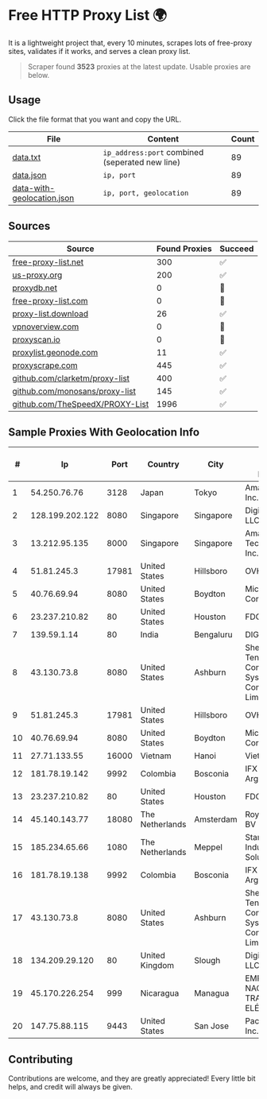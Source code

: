 
# Free HTTP Proxy List 🌍

It is a lightweight project that, every 10 minutes, scrapes lots of free-proxy sites, validates if it works, and serves a clean proxy list.


> Scraper found **3523** proxies at the latest update. Usable proxies are below.

## Usage

Click the file format that you want and copy the URL.


|File|Content|Count|
|----|-------|-----|
|[data.txt](https://raw.githubusercontent.com/themiralay/Proxy-List-World/master/data.txt)|`ip_address:port` combined (seperated new line)|89|
|[data.json](https://raw.githubusercontent.com/themiralay/Proxy-List-World/master/data.json)|`ip, port`|89|
|[data-with-geolocation.json](https://raw.githubusercontent.com/themiralay/Proxy-List-World/master/data-with-geolocation.json)|`ip, port, geolocation`|89|

## Sources

|Source|Found Proxies|Succeed|
|------|-------------|-------|
|[free-proxy-list.net](https://free-proxy-list.net)|300|✅|
|[us-proxy.org](https://www.us-proxy.org)|200|✅|
|[proxydb.net](http://proxydb.net)|0|🚫|
|[free-proxy-list.com](https://free-proxy-list.com/?page=&port=&type%5B%5D=http&type%5B%5D=https&up_time=0&search=Search)|0|🚫|
|[proxy-list.download](https://www.proxy-list.download/HTTP)|26|✅|
|[vpnoverview.com](https://vpnoverview.com/privacy/anonymous-browsing/free-proxy-servers)|0|🚫|
|[proxyscan.io](https://www.proxyscan.io)|0|🚫|
|[proxylist.geonode.com](https://proxylist.geonode.com/api/proxy-list?limit=300&page=1&sort_by=lastChecked&sort_type=desc&protocols=http,https)|11|✅|
|[proxyscrape.com](https://api.proxyscrape.com/v2/?request=displayproxies&protocol=http&timeout=10000&country=all&ssl=all&anonymity=all)|445|✅|
|[github.com/clarketm/proxy-list](https://raw.githubusercontent.com/clarketm/proxy-list/master/proxy-list-raw.txt)|400|✅|
|[github.com/monosans/proxy-list](https://raw.githubusercontent.com/monosans/proxy-list/main/proxies/http.txt)|145|✅|
|[github.com/TheSpeedX/PROXY-List](https://raw.githubusercontent.com/TheSpeedX/PROXY-List/master/http.txt)|1996|✅|


## Sample Proxies With Geolocation Info

|#|Ip|Port|Country|City|Internet Service Provider|
|-|--|----|-------|----|-------------------------|
|1|54.250.76.76|3128|Japan|Tokyo|Amazon.com, Inc.|
|2|128.199.202.122|8080|Singapore|Singapore|DigitalOcean, LLC|
|3|13.212.95.135|8000|Singapore|Singapore|Amazon Technologies Inc.|
|4|51.81.245.3|17981|United States|Hillsboro|OVH SAS|
|5|40.76.69.94|8080|United States|Boydton|Microsoft Corporation|
|6|23.237.210.82|80|United States|Houston|FDCservers.net|
|7|139.59.1.14|80|India|Bengaluru|DIGITALOCEAN|
|8|43.130.73.8|8080|United States|Ashburn|Shenzhen Tencent Computer Systems Company Limited|
|9|51.81.245.3|17981|United States|Hillsboro|OVH SAS|
|10|40.76.69.94|8080|United States|Boydton|Microsoft Corporation|
|11|27.71.133.55|16000|Vietnam|Hanoi|Viettel Group|
|12|181.78.19.142|9992|Colombia|Bosconia|IFX Networks Argentina S.R.L|
|13|23.237.210.82|80|United States|Houston|FDCservers.net|
|14|45.140.143.77|18080|The Netherlands|Amsterdam|RoyaleHosting BV|
|15|185.234.65.66|1080|The Netherlands|Meppel|Stark Industries Solutions LTD|
|16|181.78.19.138|9992|Colombia|Bosconia|IFX Networks Argentina S.R.L|
|17|43.130.73.8|8080|United States|Ashburn|Shenzhen Tencent Computer Systems Company Limited|
|18|134.209.29.120|80|United Kingdom|Slough|DigitalOcean, LLC|
|19|45.170.226.254|999|Nicaragua|Managua|EMPRESA NACIONAL DE TRANSMISIÓN ELÉCTRICA|
|20|147.75.88.115|9443|United States|San Jose|Packet Host, Inc.|



## Contributing

Contributions are welcome, and they are greatly appreciated! Every
little bit helps, and credit will always be given.

